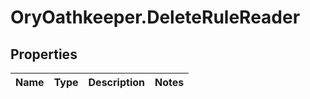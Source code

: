 # OryOathkeeper.DeleteRuleReader

## Properties

| Name | Type | Description | Notes |
| ---- | ---- | ----------- | ----- |

